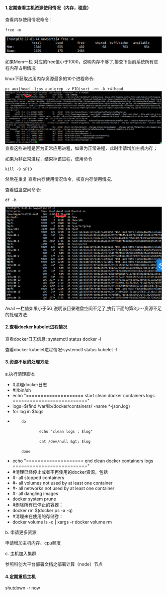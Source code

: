 #### **1.定期查看主机资源使用情况（内存，磁盘）**

查看内存使用情况命令：

`free -m`

![](/assets/24.png)

如果Mem一栏 对应的free值小于1000，说明内存不够了,排查下当前系统所有进程内存占用情况

linux下获取占用内存资源最多的10个进程命令:

`ps aux|head -1;ps aux|grep -v PID|sort -rn -k +4|head`![](/assets/26.png)查看这些进程是否为正常应用进程，如果为正常进程，此时申请增加主机内存；

如果为非正常进程，结束掉该进程，使用命令

`kill -9 $PID`

然后在重复 查看内存使用情况命令，核查内存使用情况.

查看磁盘空间命令:

`df -h`

![](/assets/28.png)

Avail 一栏值如果小于5G,说明该目录磁盘空间不足了,执行下面的第3步--资源不足的处理方法.

#### **2.查看docker kubelet进程情况**

查看docker日志信息: systemctl status docker -l

查看docker kubelet进程情况:systemctl status  kubelet  -l

#### **3.资源不足的处理方法**

a.执行清理脚本

* \#清理docker日志
* \#!/bin/sh
* echo "==================== start clean docker containers logs =========================="
* logs=$\(find /var/lib/docker/containers/ -name \*-json.log\)
* for log in $logs
* ```
      do  

              echo "clean logs : $log"  

              cat /dev/null &gt; $log  

      done
  ```
* echo "==================== end clean docker containers logs   =========================="
* \#清理已经停止或者不再使用的docker资源，包括
* \#- all stopped containers
* \#- all volumes not used by at least one container
* \#- all networks not used by at least one container
* \#- all dangling images
* docker system prune
* \#删除所有已停止的容器：
* docker rm $\(docker ps -a -q\)
* \#清理未在使用的存储卷：
* docker volume ls -q \| xargs -r docker volume rm

b. 申请更多资源

申请增加主机内存、cpu额度

c. 主机加入集群

参照科创大平台部署文档之部署计算（node）节点

#### **4.定期重启主机**

shutdown -r now

